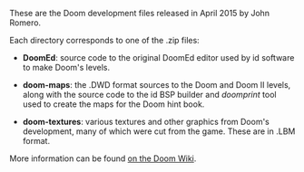 These are the Doom development files released in April 2015 by John Romero.

Each directory corresponds to one of the .zip files:

* **DoomEd**: source code to the original DoomEd editor used by id software
  to make Doom's levels.

* **doom-maps**: the .DWD format sources to the Doom and Doom II levels,
  along with the source code to the id BSP builder and *doomprint* tool
  used to create the maps for the Doom hint book.

* **doom-textures**: various textures and other graphics from Doom's
  development, many of which were cut from the game. These are in .LBM
  format.

More information can be found
[on the Doom Wiki](http://doomwiki.org/wiki/2015_Doom_source_data_release).

